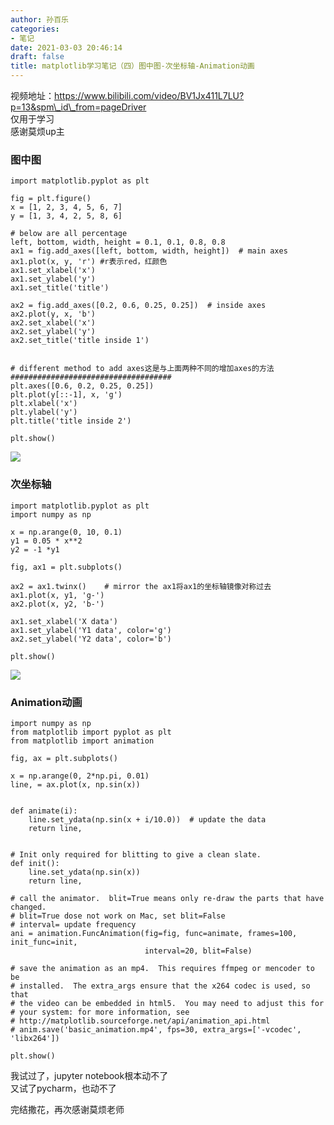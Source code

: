 ```yaml
---
author: 孙百乐
categories:
- 笔记
date: 2021-03-03 20:46:14
draft: false
title: matplotlib学习笔记（四）图中图-次坐标轴-Animation动画
---
```


视频地址：https://www.bilibili.com/video/BV1Jx411L7LU?p=13&spm\_id\_from=pageDriver  
仅用于学习  
感谢莫烦up主

### 图中图

```
import matplotlib.pyplot as plt

fig = plt.figure()
x = [1, 2, 3, 4, 5, 6, 7]
y = [1, 3, 4, 2, 5, 8, 6]

# below are all percentage
left, bottom, width, height = 0.1, 0.1, 0.8, 0.8
ax1 = fig.add_axes([left, bottom, width, height])  # main axes
ax1.plot(x, y, 'r') #r表示red，红颜色
ax1.set_xlabel('x')
ax1.set_ylabel('y')
ax1.set_title('title')

ax2 = fig.add_axes([0.2, 0.6, 0.25, 0.25])  # inside axes
ax2.plot(y, x, 'b')
ax2.set_xlabel('x')
ax2.set_ylabel('y')
ax2.set_title('title inside 1')


# different method to add axes这是与上面两种不同的增加axes的方法
####################################
plt.axes([0.6, 0.2, 0.25, 0.25])
plt.plot(y[::-1], x, 'g')
plt.xlabel('x')
plt.ylabel('y')
plt.title('title inside 2')

plt.show()
```

![](https://cdn.jsdelivr.net/gh/leyouBaloy/mypic/wp-content/uploads//2021/03/image-7-7-1024x813.png)

### 次坐标轴

```
import matplotlib.pyplot as plt
import numpy as np

x = np.arange(0, 10, 0.1)
y1 = 0.05 * x**2
y2 = -1 *y1

fig, ax1 = plt.subplots()

ax2 = ax1.twinx()    # mirror the ax1将ax1的坐标轴镜像对称过去
ax1.plot(x, y1, 'g-')
ax2.plot(x, y2, 'b-')

ax1.set_xlabel('X data')
ax1.set_ylabel('Y1 data', color='g')
ax2.set_ylabel('Y2 data', color='b')

plt.show()
```

![](https://cdn.jsdelivr.net/gh/leyouBaloy/mypic/wp-content/uploads//2021/03/image-8-2.png)

### Animation动画

```
import numpy as np
from matplotlib import pyplot as plt
from matplotlib import animation

fig, ax = plt.subplots()

x = np.arange(0, 2*np.pi, 0.01)
line, = ax.plot(x, np.sin(x))


def animate(i):
    line.set_ydata(np.sin(x + i/10.0))  # update the data
    return line,


# Init only required for blitting to give a clean slate.
def init():
    line.set_ydata(np.sin(x))
    return line,

# call the animator.  blit=True means only re-draw the parts that have changed.
# blit=True dose not work on Mac, set blit=False
# interval= update frequency
ani = animation.FuncAnimation(fig=fig, func=animate, frames=100, init_func=init,
                              interval=20, blit=False)

# save the animation as an mp4.  This requires ffmpeg or mencoder to be
# installed.  The extra_args ensure that the x264 codec is used, so that
# the video can be embedded in html5.  You may need to adjust this for
# your system: for more information, see
# http://matplotlib.sourceforge.net/api/animation_api.html
# anim.save('basic_animation.mp4', fps=30, extra_args=['-vcodec', 'libx264'])

plt.show()
```

我试过了，jupyter notebook根本动不了  
又试了pycharm，也动不了

完结撒花，再次感谢莫烦老师